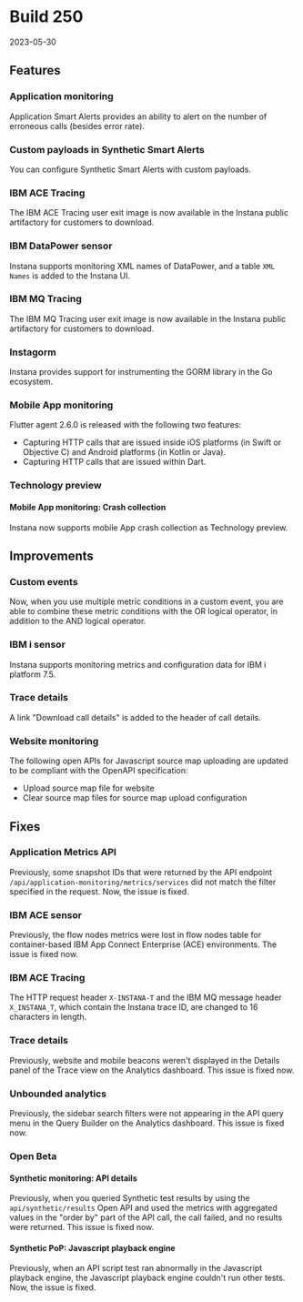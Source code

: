 # Build 250

2023-05-30

## Features

### Application monitoring

Application Smart Alerts provides an ability to alert on the number of erroneous calls (besides error rate).

### Custom payloads in Synthetic Smart Alerts

You can configure Synthetic Smart Alerts with custom payloads.

### IBM ACE Tracing

The IBM ACE Tracing user exit image is now available in the Instana public artifactory for customers to download.

###  IBM DataPower sensor

Instana supports monitoring XML names of DataPower, and a table `XML Names` is added to the Instana UI.

###  IBM MQ Tracing

The IBM MQ Tracing user exit image is now available in the Instana public artifactory for customers to download.

### Instagorm

Instana provides support for instrumenting the GORM library in the Go ecosystem.

### Mobile App monitoring

Flutter agent 2.6.0 is released with the following two features:

* Capturing HTTP calls that are issued inside iOS platforms (in Swift or Objective C) and Android platforms (in Kotlin or Java).
* Capturing HTTP calls that are issued within Dart.

### Technology preview

#### Mobile App monitoring: Crash collection

Instana now supports mobile App crash collection as Technology preview. 

## Improvements

### Custom events

Now, when you use multiple metric conditions in a custom event, you are able to combine these metric conditions with the OR logical operator, in addition to the AND logical operator.

### IBM i sensor

Instana supports monitoring metrics and configuration data for IBM i platform 7.5.

### Trace details

A link "Download call details" is added to the header of call details.

### Website monitoring

The following open APIs for Javascript source map uploading are updated to be compliant with the OpenAPI specification:

* Upload source map file for website
* Clear source map files for source map upload configuration


## Fixes

### Application Metrics API

Previously, some snapshot IDs that were returned by the API endpoint `/api/application-monitoring/metrics/services` did not match the filter specified in the request. Now, the issue is fixed.

### IBM ACE sensor

Previously, the flow nodes metrics were lost in flow nodes table for container-based IBM App Connect Enterprise (ACE) environments. The issue is fixed now.

### IBM ACE Tracing

The HTTP request header `X-INSTANA-T` and the IBM MQ message header `X_INSTANA_T`, which contain the Instana trace ID, are changed to 16 characters in length.

### Trace details

Previously, website and mobile beacons weren't displayed in the Details panel of the Trace view on the Analytics dashboard. This issue is fixed now.

### Unbounded analytics

Previously, the sidebar search filters were not appearing in the API query menu in the Query Builder on the Analytics dashboard. This issue is fixed now.

### Open Beta

#### Synthetic monitoring: API details

Previously, when you queried Synthetic test results by using the `api/synthetic/results` Open API and used the metrics with aggregated values in the "order by" part of the API call, the call failed, and no results were returned. This issue is fixed now.

#### Synthetic PoP: Javascript playback engine

Previously, when an API script test ran abnormally in the Javascript playback engine, the Javascript playback engine couldn't run other tests. Now, the issue is fixed.
